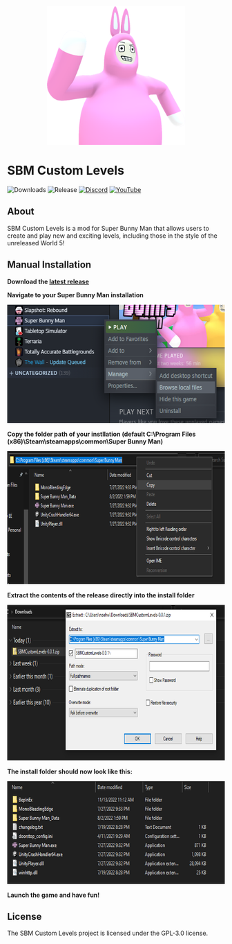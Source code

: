 <p align="center">
    <img src="https://github.com/flarfo/SBM-Custom-Levels/blob/master/icon/modicon.png" height="320" width="320">
</p>

# SBM Custom Levels
![Downloads](https://img.shields.io/github/downloads/flarfo/SBM-Custom-Levels/total?color=brightgreen)
![Release](https://img.shields.io/github/v/release/flarfo/SBM-Custom-Levels?color=brightgreen&style=plastic)
[![Discord](https://img.shields.io/discord/1012553301843259402?label=Discord&logo=Discord&logoColor=%237289DA&style=plastic)](https://discord.gg/QkmyuTPhbC)
[![YouTube](https://img.shields.io/youtube/channel/subscribers/UCCdz54phrEf-6Bc0KCTmfgw?label=flarfo&logo=Youtube&style=plastic)](https://youtube.com/c/flarfo)

## About
SBM Custom Levels is a mod for Super Bunny Man that allows users to create and play new and exciting levels, including those in the style of the unreleased World 5!

## Manual Installation
**Download the [latest release](https://github.com/flarfo/SBM-Custom-Levels/releases)**

**Navigate to your Super Bunny Man installation**
<p align="left">
    <img src="https://github.com/flarfo/SBM-Custom-Levels/blob/master/icon/install-step2.png" height="273" width="576">
</p>

**Copy the folder path of your instllation (default C:\Program Files (x86)\Steam\steamapps\common\Super Bunny Man)**
<p align="left">
    <img src="https://github.com/flarfo/SBM-Custom-Levels/blob/master/icon/install-step3.png" height="307" width="757">
</p>

**Extract the contents of the release directly into the install folder**
<p align="left">
    <img src="https://github.com/flarfo/SBM-Custom-Levels/blob/master/icon/install-step4.png" height="359" width="763">
</p>

**The install folder should now look like this:**
<p align="left">
    <img src="https://github.com/flarfo/SBM-Custom-Levels/blob/master/icon/install-step5.png" height="237" width="662">
</p>

**Launch the game and have fun!**

## License
The SBM Custom Levels project is licensed under the GPL-3.0 license.

